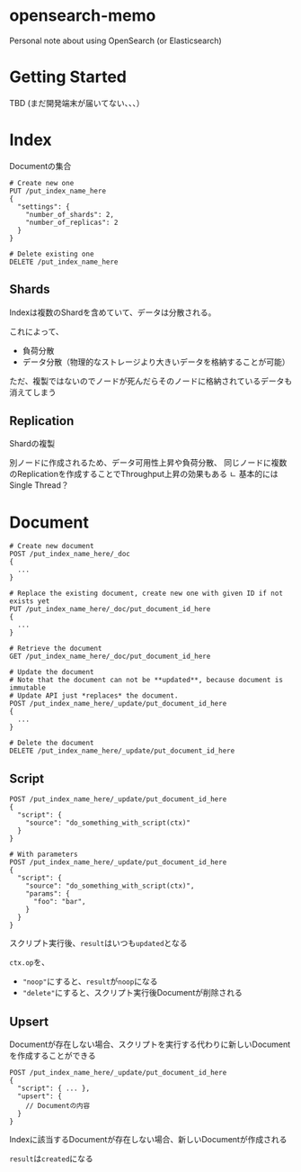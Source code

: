 # opensearch-memo

Personal note about using OpenSearch (or Elasticsearch)


# Getting Started

TBD (まだ開発端末が届いてない、、、）


# Index

Documentの集合

```
# Create new one
PUT /put_index_name_here
{
  "settings": {
    "number_of_shards": 2,
    "number_of_replicas": 2 
  }
}

# Delete existing one
DELETE /put_index_name_here
```


## Shards

Indexは複数のShardを含めていて、データは分散される。

これによって、
- 負荷分散
- データ分散（物理的なストレージより大きいデータを格納することが可能）

ただ、複製ではないのでノードが死んだらそのノードに格納されているデータも消えてしまう


## Replication

Shardの複製

別ノードに作成されるため、データ可用性上昇や負荷分散、
同じノードに複数のReplicationを作成することでThroughput上昇の効果もある
ㄴ 基本的にはSingle Thread？


# Document

```
# Create new document
POST /put_index_name_here/_doc
{
  ...
}

# Replace the existing document, create new one with given ID if not exists yet
PUT /put_index_name_here/_doc/put_document_id_here
{
  ...
}

# Retrieve the document
GET /put_index_name_here/_doc/put_document_id_here

# Update the document
# Note that the document can not be **updated**, because document is immutable
# Update API just *replaces* the document.
POST /put_index_name_here/_update/put_document_id_here
{
  ...
}

# Delete the document
DELETE /put_index_name_here/_update/put_document_id_here
```


## Script

```
POST /put_index_name_here/_update/put_document_id_here
{
  "script": {
    "source": "do_something_with_script(ctx)"
  }
}

# With parameters
POST /put_index_name_here/_update/put_document_id_here
{
  "script": {
    "source": "do_something_with_script(ctx)",
    "params": {
      "foo": "bar",
    }
  }
}
```

スクリプト実行後、`result`はいつも`updated`となる

`ctx.op`を、
- `"noop"`にすると、`result`が`noop`になる
- `"delete"`にすると、スクリプト実行後Documentが削除される


## Upsert

Documentが存在しない場合、スクリプトを実行する代わりに新しいDocumentを作成することができる

```
POST /put_index_name_here/_update/put_document_id_here
{
  "script": { ... },
  "upsert": {
    // Documentの内容
  }
}
```

Indexに該当するDocumentが存在しない場合、新しいDocumentが作成される

`result`は`created`になる













